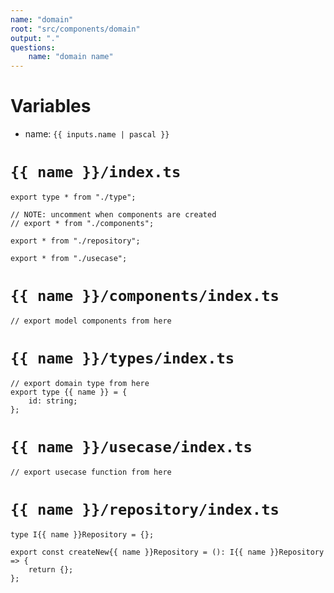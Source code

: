 ```yaml
---
name: "domain"
root: "src/components/domain"
output: "."
questions:
    name: "domain name"
---
```


# Variables

-   name: `{{ inputs.name | pascal }}`

# `{{ name }}/index.ts`

```tsx
export type * from "./type";

// NOTE: uncomment when components are created
// export * from "./components";

export * from "./repository";

export * from "./usecase";
```

# `{{ name }}/components/index.ts`

```tsx
// export model components from here
```

# `{{ name }}/types/index.ts`

```tsx
// export domain type from here
export type {{ name }} = {
    id: string;
};
```

# `{{ name }}/usecase/index.ts`

```tsx
// export usecase function from here
```

# `{{ name }}/repository/index.ts`

```tsx
type I{{ name }}Repository = {};

export const createNew{{ name }}Repository = (): I{{ name }}Repository => {
    return {};
};
```
